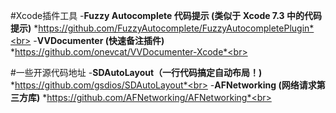 #Xcode插件工具
-**Fuzzy Autocomplete 代码提示 (类似于 Xcode 7.3 中的代码提示)**
*https://github.com/FuzzyAutocomplete/FuzzyAutocompletePlugin*<br>
-**VVDocumenter (快速备注插件)**
*https://github.com/onevcat/VVDocumenter-Xcode*<br>


#一些开源代码地址
-**SDAutoLayout（一行代码搞定自动布局！)**
*https://github.com/gsdios/SDAutoLayout*<br>
-**AFNetworking (网络请求第三方库)**
*https://github.com/AFNetworking/AFNetworking*<br>
